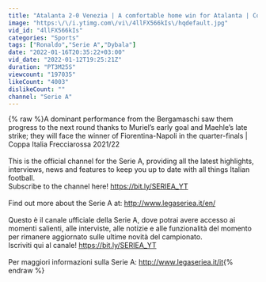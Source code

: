 ```yaml
---
title: "Atalanta 2-0 Venezia | A comfortable home win for Atalanta | Coppa Italia Frecciarossa 2021\/22"
image: "https:\/\/i.ytimg.com\/vi\/4llFX566kIs\/hqdefault.jpg"
vid_id: "4llFX566kIs"
categories: "Sports"
tags: ["Ronaldo","Serie A","Dybala"]
date: "2022-01-16T20:35:22+03:00"
vid_date: "2022-01-12T19:25:21Z"
duration: "PT3M25S"
viewcount: "197035"
likeCount: "4003"
dislikeCount: ""
channel: "Serie A"
---
```

{% raw %}A dominant performance from the Bergamaschi saw them progress to the next round thanks to Muriel’s early goal and Maehle’s late strike; they will face the winner of Fiorentina-Napoli in the quarter-finals | Coppa Italia Frecciarossa 2021/22<br /><br />This is the official channel for the Serie A, providing all the latest highlights, interviews, news and features to keep you up to date with all things Italian football.<br />Subscribe to the channel here! <a rel="nofollow" target="blank" href="https://bit.ly/SERIEA_YT">https://bit.ly/SERIEA_YT</a><br /> <br />Find out more about the Serie A at: <a rel="nofollow" target="blank" href="http://www.legaseriea.it/en/">http://www.legaseriea.it/en/</a> <br /><br />Questo è il canale ufficiale della Serie A, dove potrai avere accesso ai momenti salienti, alle interviste, alle notizie e alle funzionalità del momento per rimanere aggiornato sulle ultime novità del campionato.<br />Iscriviti qui al canale! <a rel="nofollow" target="blank" href="https://bit.ly/SERIEA_YT">https://bit.ly/SERIEA_YT</a><br /><br />Per maggiori informazioni sulla Serie A: <a rel="nofollow" target="blank" href="http://www.legaseriea.it/it">http://www.legaseriea.it/it</a>{% endraw %}
